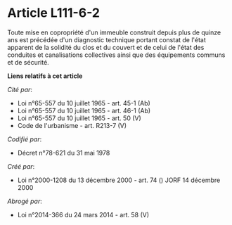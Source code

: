 # Article L111-6-2

Toute mise en copropriété d'un immeuble construit depuis plus de quinze ans est précédée d'un diagnostic technique portant
constat de l'état apparent de la solidité du clos et du couvert et de celui de l'état des conduites et canalisations
collectives ainsi que des équipements communs et de sécurité.

**Liens relatifs à cet article**

_Cité par_:

  - Loi n°65-557 du 10 juillet 1965 - art. 45-1 (Ab)
  - Loi n°65-557 du 10 juillet 1965 - art. 46-1 (Ab)
  - Loi n°65-557 du 10 juillet 1965 - art. 50 (V)
  - Code de l'urbanisme - art. R213-7 (V)

_Codifié par_:

  - Décret n°78-621 du 31 mai 1978

_Créé par_:

  - Loi n°2000-1208 du 13 décembre 2000 - art. 74 () JORF 14 décembre 2000

_Abrogé par_:

  - Loi n°2014-366 du 24 mars 2014 - art. 58 (V)
